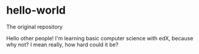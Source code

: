 # hello-world
The original repository

Hello other people! I'm learning basic computer science with edX, because why not? I mean really, how hard could it be?
